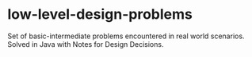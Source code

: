 # low-level-design-problems
Set of basic-intermediate problems encountered in real world scenarios. Solved in Java with Notes for Design Decisions.
